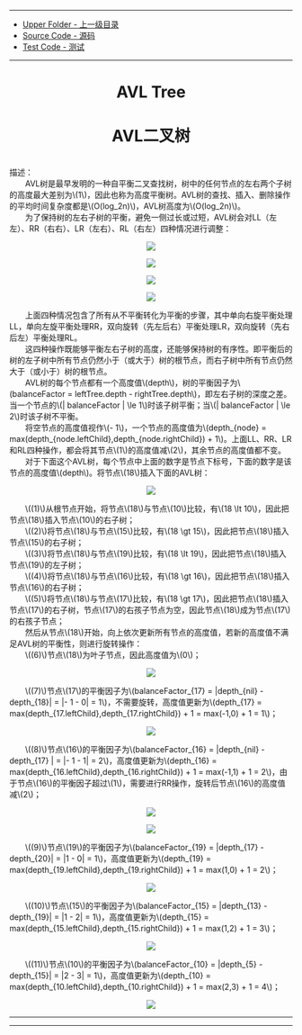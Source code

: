 --------
* [Upper Folder - 上一级目录](../)
* [Source Code - 源码](https://github.com/zhaochenyou/Way-to-Algorithm/blob/master/src/DataStructure/AVLTree.hpp)
* [Test Code - 测试](https://github.com/zhaochenyou/Way-to-Algorithm/blob/master/src/DataStructure/AVLTree.cpp)

--------

<div>
<h1 align="center">AVL Tree</h1>
<h1 align="center">AVL二叉树</h1>
<br>
描述： <br>
&emsp;&emsp;AVL树是最早发明的一种自平衡二叉查找树，树中的任何节点的左右两个子树的高度最大差别为\(1\)，因此也称为高度平衡树。AVL树的查找、插入、删除操作的平均时间复杂度都是\(O(log_2⁡n)\)，AVL树高度为\(O(log_2⁡n)\)。 <br>
&emsp;&emsp;为了保持树的左右子树的平衡，避免一侧过长或过短，AVL树会对LL（左左）、RR（右右）、LR（左右）、RL（右左）四种情况进行调整： <br>
<p align="center"><img src="../res/AVLTree1.png" /></p>
<p align="center"><img src="../res/AVLTree2.png" /></p>
<p align="center"><img src="../res/AVLTree3.png" /></p>
<p align="center"><img src="../res/AVLTree4.png" /></p>
&emsp;&emsp;上面四种情况包含了所有从不平衡转化为平衡的步骤，其中单向右旋平衡处理LL，单向左旋平衡处理RR，双向旋转（先左后右）平衡处理LR，双向旋转（先右后左）平衡处理RL。 <br>
&emsp;&emsp;这四种操作既能够平衡左右子树的高度，还能够保持树的有序性。即平衡后的树的左子树中所有节点仍然小于（或大于）树的根节点，而右子树中所有节点仍然大于（或小于）树的根节点。 <br>
&emsp;&emsp;AVL树的每个节点都有一个高度值\(depth\)，树的平衡因子为\(balanceFactor = leftTree.depth - rightTree.depth\)，即左右子树的深度之差。当一个节点的\(| balanceFactor | \le 1\)时该子树平衡；当\(| balanceFactor | \le 2\)时该子树不平衡。 <br>
&emsp;&emsp;将空节点的高度值视作\(- 1\)，一个节点的高度值为\(depth_{node} = max⁡(depth_{node.leftChild},depth_{node.rightChild}) + 1\)。上面LL、RR、LR和RL四种操作，都会将其节点\(1\)的高度值减\(2\)，其余节点的高度值都不变。 <br>
&emsp;&emsp;对于下面这个AVL树，每个节点中上面的数字是节点下标号，下面的数字是该节点的高度值\(depth\)。将节点\(18\)插入下面的AVL树： <br>
<p align="center"><img src="../res/AVLTree5.png" /></p>
&emsp;&emsp;\((1)\)从根节点开始，将节点\(18\)与节点\(10\)比较，有\(18 \lt 10\)，因此把节点\(18\)插入节点\(10\)的右子树； <br>
&emsp;&emsp;\((2)\)将节点\(18\)与节点\(15\)比较，有\(18 \gt 15\)，因此把节点\(18\)插入节点\(15\)的右子树； <br>
&emsp;&emsp;\((3)\)将节点\(18\)与节点\(19\)比较，有\(18 \lt 19\)，因此把节点\(18\)插入节点\(19\)的左子树； <br>
&emsp;&emsp;\((4)\)将节点\(18\)与节点\(16\)比较，有\(18 \gt 16\)，因此把节点\(18\)插入节点\(16\)的右子树； <br>
&emsp;&emsp;\((5)\)将节点\(18\)与节点\(17\)比较，有\(18 \gt 17\)，因此把节点\(18\)插入节点\(17\)的右子树，节点\(17\)的右孩子节点为空，因此节点\(18\)成为节点\(17\)的右孩子节点； <br>
&emsp;&emsp;然后从节点\(18\)开始，向上依次更新所有节点的高度值，若新的高度值不满足AVL树的平衡性，则进行旋转操作： <br>
&emsp;&emsp;\((6)\)节点\(18\)为叶子节点，因此高度值为\(0\)； <br>
<p align="center"><img src="../res/AVLTree6.png" /></p>
&emsp;&emsp;\((7)\)节点\(17\)的平衡因子为\(balanceFactor_{17} = |depth_{nil} - depth_{18}| = |- 1 - 0| = 1\)，不需要旋转，高度值更新为\(depth_{17} = max⁡(depth_{17.leftChild},depth_{17.rightChild}) + 1 = max⁡(-1,0) + 1 = 1\)； <br>
<p align="center"><img src="../res/AVLTree7.png" /></p>
&emsp;&emsp;\((8)\)节点\(16\)的平衡因子为\(balanceFactor_{16} = |depth_{nil} - depth_{17} | = |- 1 - 1| = 2\)，高度值更新为\(depth_{16} = max⁡(depth_{16.leftChild},depth_{16.rightChild}) + 1 = max⁡(-1,1) + 1 = 2\)，由于节点\(16\)的平衡因子超过\(1\)，需要进行RR操作，旋转后节点\(16\)的高度值减\(2\)； <br>
<p align="center"><img src="../res/AVLTree8.png" /></p>
<p align="center"><img src="../res/AVLTree9.png" /></p>
&emsp;&emsp;\((9)\)节点\(19\)的平衡因子为\(balanceFactor_{19} = |depth_{17} - depth_{20}| = |1 - 0| = 1\)，高度值更新为\(depth_{19} = max⁡(depth_{19.leftChild},depth_{19.rightChild}) + 1 = max⁡(1,0) + 1 = 2\)； <br>
<p align="center"><img src="../res/AVLTree10.png" /></p>
&emsp;&emsp;\((10)\)节点\(15\)的平衡因子为\(balanceFactor_{15} = |depth_{13} - depth_{19}| = |1 - 2| = 1\)，高度值更新为\(depth_{15} = max⁡(depth_{15.leftChild},depth_{15.rightChild}) + 1 = max⁡(1,2) + 1 = 3\)； <br>
<p align="center"><img src="../res/AVLTree11.png" /></p>
&emsp;&emsp;\((11)\)节点\(10\)的平衡因子为\(balanceFactor_{10} = |depth_{5} - depth_{15}| = |2 - 3| = 1\)，高度值更新为\(depth_{10} = max⁡(depth_{10.leftChild},depth_{10.rightChild}) + 1 = max⁡(2,3) + 1 = 4\)； <br>
<p align="center"><img src="../res/AVLTree12.png" /></p>
</div>

--------
--------
